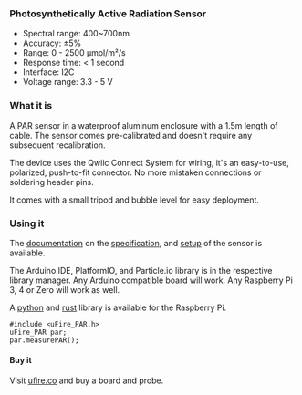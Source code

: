 ### Photosynthetically Active Radiation Sensor
 - Spectral range: 400~700nm
 - Accuracy: ±5%
 - Range: 0 - 2500 μmol/m²/s
 - Response time: < 1 second
 - Interface: I2C
 - Voltage range: 3.3 - 5 V
 
### What it is

A PAR sensor in a waterproof aluminum enclosure with a 1.5m length of cable. The sensor comes pre-calibrated and doesn't require any subsequent recalibration. 

The device uses the Qwiic Connect System for wiring, it's an easy-to-use, polarized, push-to-fit connector. No more mistaken connections or soldering header pins.

It comes with a small tripod and bubble level for easy deployment. 

### Using it

The [documentation](https://ufire.co/docs/uFire_PAR/) on the [specification](https://ufire.co/docs/uFire_PAR/#characteristics), and [setup](https://ufire.co/docs/uFire_PAR/#getting-started) of the sensor is available.

The Arduino IDE, PlatformIO, and Particle.io library is in the respective library manager. Any Arduino compatible board will work. Any Raspberry Pi 3, 4 or Zero will work as well. 

A [python](https://github.com/u-fire/uFire_PAR/tree/master/python/RaspberryPi) and [rust](https://crates.io/crates/ufire_par) library is available for the Raspberry Pi.

```
#include <uFire_PAR.h>
uFire_PAR par;
par.measurePAR();
```

#### Buy it

Visit [ufire.co](http://ufire.co) and buy a board and probe.
